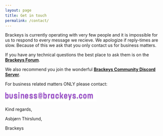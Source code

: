 ```yaml
---
layout: page
title: Get in touch
permalink: /contact/
---
```


Brackeys is currently operating with very few people and it is impossible for us to respond to every message we recieve. We apologize if reply-times are slow. Because of this we ask that you only contact us for business matters.

If you have any technical questions the best place to ask them is on the <b><a href="http://forum.brackeys.com/" target="_blank">Brackeys Forum</a></b>.

We also recommend you join the wonderful <b><a href="https://discord.gg/brackeys" target="_blank">Brackeys Community Discord Server</a></b>.

For business related matters ONLY please contact:

![email](/img/social/mail-img.png)

Kind regards,

Asbjørn Thirslund,

Brackeys
